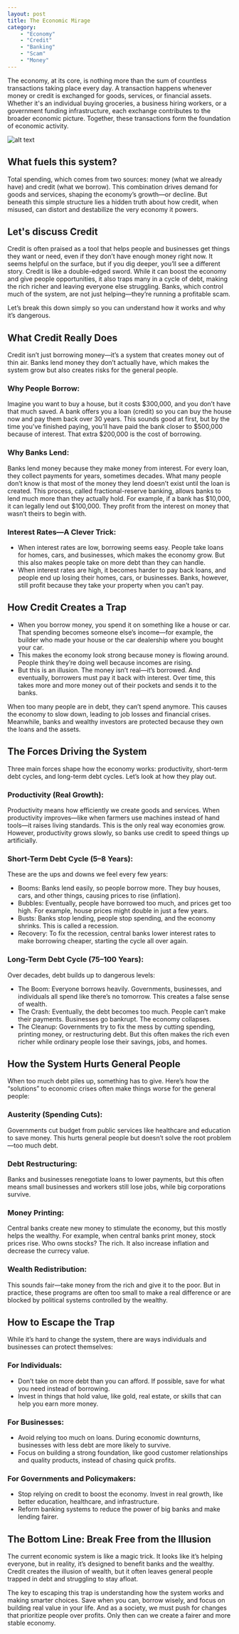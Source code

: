 ```yaml
---
layout: post
title: The Economic Mirage
category:
    - "Economy"
    - "Credit"
    - "Banking"
    - "Scam"
    - "Money"
---
```


The economy, at its core, is nothing more than the sum of countless transactions taking place every day. A transaction happens whenever money or credit is exchanged for goods, services, or financial assets. Whether it's an individual buying groceries, a business hiring workers, or a government funding infrastructure, each exchange contributes to the broader economic picture. Together, these transactions form the foundation of economic activity. 

![alt text](/images/economy.png "Economy")

## What fuels this system? 

Total spending, which comes from two sources: money (what we already have) and credit (what we borrow). This combination drives demand for goods and services, shaping the economy’s growth—or decline. But beneath this simple structure lies a hidden truth about how credit, when misused, can distort and destabilize the very economy it powers.

## Let's discuss Credit

Credit is often praised as a tool that helps people and businesses get things they want or need, even if they don’t have enough money right now. It seems helpful on the surface, but if you dig deeper, you’ll see a different story. Credit is like a double-edged sword. While it can boost the economy and give people opportunities, it also traps many in a cycle of debt, making the rich richer and leaving everyone else struggling. Banks, which control much of the system, are not just helping—they’re running a profitable scam.

Let’s break this down simply so you can understand how it works and why it’s dangerous.

## What Credit Really Does
Credit isn’t just borrowing money—it’s a system that creates money out of thin air. Banks lend money they don’t actually have, which makes the system grow but also creates risks for the general people.

### Why People Borrow:
Imagine you want to buy a house, but it costs \$300,000, and you don’t have that much saved. A bank offers you a loan (credit) so you can buy the house now and pay them back over 30 years. This sounds good at first, but by the time you’ve finished paying, you’ll have paid the bank closer to \$500,000 because of interest. That extra \$200,000 is the cost of borrowing.

### Why Banks Lend:
Banks lend money because they make money from interest. For every loan, they collect payments for years, sometimes decades. What many people don’t know is that most of the money they lend doesn’t exist until the loan is created. This process, called fractional-reserve banking, allows banks to lend much more than they actually hold. For example, if a bank has \$10,000, it can legally lend out \$100,000. They profit from the interest on money that wasn’t theirs to begin with.

### Interest Rates—A Clever Trick:

* When interest rates are low, borrowing seems easy. People take loans for homes, cars, and businesses, which makes the economy grow. But this also makes people take on more debt than they can handle.
* When interest rates are high, it becomes harder to pay back loans, and people end up losing their homes, cars, or businesses. Banks, however, still profit because they take your property when you can’t pay.

## How Credit Creates a Trap
* When you borrow money, you spend it on something like a house or car. That spending becomes someone else’s income—for example, the builder who made your house or the car dealership where you bought your car.
* This makes the economy look strong because money is flowing around. People think they’re doing well because incomes are rising.
* But this is an illusion. The money isn’t real—it’s borrowed. And eventually, borrowers must pay it back with interest. Over time, this takes more and more money out of their pockets and sends it to the banks.

When too many people are in debt, they can’t spend anymore. This causes the economy to slow down, leading to job losses and financial crises. Meanwhile, banks and wealthy investors are protected because they own the loans and the assets.

## The Forces Driving the System
Three main forces shape how the economy works: productivity, short-term debt cycles, and long-term debt cycles. Let’s look at how they play out.

### Productivity (Real Growth):
Productivity means how efficiently we create goods and services. When productivity improves—like when farmers use machines instead of hand tools—it raises living standards. This is the only real way economies grow. However, productivity grows slowly, so banks use credit to speed things up artificially.

### Short-Term Debt Cycle (5–8 Years):
These are the ups and downs we feel every few years:

* Booms: Banks lend easily, so people borrow more. They buy houses, cars, and other things, causing prices to rise (inflation).
* Bubbles: Eventually, people have borrowed too much, and prices get too high. For example, house prices might double in just a few years.
* Busts: Banks stop lending, people stop spending, and the economy shrinks. This is called a recession.
* Recovery: To fix the recession, central banks lower interest rates to make borrowing cheaper, starting the cycle all over again.

### Long-Term Debt Cycle (75–100 Years):
Over decades, debt builds up to dangerous levels:

* The Boom: Everyone borrows heavily. Governments, businesses, and individuals all spend like there’s no tomorrow. This creates a false sense of wealth.
* The Crash: Eventually, the debt becomes too much. People can’t make their payments. Businesses go bankrupt. The economy collapses.
* The Cleanup: Governments try to fix the mess by cutting spending, printing money, or restructuring debt. But this often makes the rich even richer while ordinary people lose their savings, jobs, and homes.

## How the System Hurts General People
When too much debt piles up, something has to give. Here’s how the “solutions” to economic crises often make things worse for the general people:

### Austerity (Spending Cuts):
Governments cut budget from public services like healthcare and education to save money. This hurts general people but doesn’t solve the root problem—too much debt.

### Debt Restructuring:
Banks and businesses renegotiate loans to lower payments, but this often means small businesses and workers still lose jobs, while big corporations survive.

### Money Printing:
Central banks create new money to stimulate the economy, but this mostly helps the wealthy. For example, when central banks print money, stock prices rise. Who owns stocks? The rich. It also increase inflation and decrease the currecy value.

### Wealth Redistribution:
This sounds fair—take money from the rich and give it to the poor. But in practice, these programs are often too small to make a real difference or are blocked by political systems controlled by the wealthy.

## How to Escape the Trap
While it’s hard to change the system, there are ways individuals and businesses can protect themselves:

### For Individuals:
* Don’t take on more debt than you can afford. If possible, save for what you need instead of borrowing.
* Invest in things that hold value, like gold, real estate, or skills that can help you earn more money.

### For Businesses:
* Avoid relying too much on loans. During economic downturns, businesses with less debt are more likely to survive.
* Focus on building a strong foundation, like good customer relationships and quality products, instead of chasing quick profits.

### For Governments and Policymakers:
* Stop relying on credit to boost the economy. Invest in real growth, like better education, healthcare, and infrastructure.
* Reform banking systems to reduce the power of big banks and make lending fairer.

## The Bottom Line: Break Free from the Illusion
The current economic system is like a magic trick. It looks like it’s helping everyone, but in reality, it’s designed to benefit banks and the wealthy. Credit creates the illusion of wealth, but it often leaves general people trapped in debt and struggling to stay afloat.

The key to escaping this trap is understanding how the system works and making smarter choices. Save when you can, borrow wisely, and focus on building real value in your life. And as a society, we must push for changes that prioritize people over profits. Only then can we create a fairer and more stable economy.